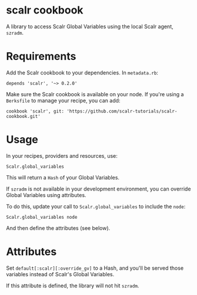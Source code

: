 # scalr cookbook

A library to access Scalr Global Variables using the local Scalr agent,
`szradm`.


# Requirements

Add the Scalr cookbook to your dependencies. In `metadata.rb`:

    depends 'scalr', '~> 0.2.0'


Make sure the Scalr cookbook is available on your node. If you're using a
`Berksfile` to manage your recipe, you can add:

    cookbook 'scalr', git: 'https://github.com/scalr-tutorials/scalr-cookbook.git'


# Usage

In your recipes, providers and resources, use:

    Scalr.global_variables

This will return a `Hash` of your Global Variables.

If `szradm` is not available in your development environment, you can override
Global Variables using attributes.

To do this, update your call to `Scalr.global_variables` to include the `node`:

    Scalr.global_variables node

And then define the attributes (see below).


# Attributes

Set `default[:scalr][:override_gv]` to a Hash, and you'll be served those
variables instead of Scalr's Global Variables.

If this attribute is defined, the library will not hit `szradm`.

